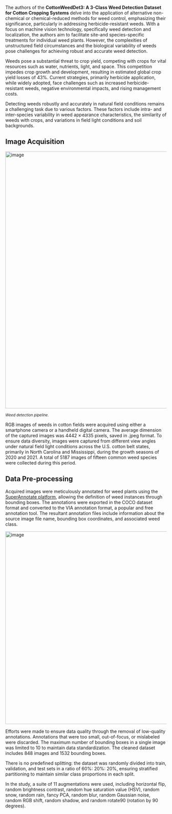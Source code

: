 The authors of the **CottonWeedDet3: A 3-Class Weed Detection Dataset for Cotton Cropping Systems** delve into the application of alternative non-chemical or chemical-reduced methods for weed control, emphasizing their significance, particularly in addressing herbicide-resistant weeds. With a focus on machine vision technology, specifically weed detection and localization, the authors aim to facilitate site-and species-specific treatments for individual weed plants. However, the complexities of unstructured field circumstances and the biological variability of weeds pose challenges for achieving robust and accurate weed detection.

Weeds pose a substantial threat to crop yield, competing with crops for vital resources such as water, nutrients, light, and space. This competition impedes crop growth and development, resulting in estimated global crop yield losses of 43%. Current strategies, primarily herbicide application, while widely adopted, face challenges such as increased herbicide-resistant weeds, negative environmental impacts, and rising management costs.

Detecting weeds robustly and accurately in natural field conditions remains a challenging task due to various factors. These factors include intra- and inter-species variability in weed appearance characteristics, the similarity of weeds with crops, and variations in field light conditions and soil backgrounds.

## Image Acquisition

<img src="https://github.com/dataset-ninja/cotton-weed-det3/assets/78355358/61ebc455-49e1-4c73-b30f-3c621e02588e" alt="image" width="800">

<span style="font-size: smaller; font-style: italic;">Weed detection pipeline.</span>

RGB images of weeds in cotton fields were acquired using either a smartphone camera or a handheld digital camera. The average dimension of the captured images was 4442 × 4335 pixels, saved in .jpeg format. To ensure data diversity, images were captured from different view angles under natural field light conditions across the U.S. cotton belt states, primarily in North Carolina and Mississippi, during the growth seasons of 2020 and 2021. A total of 5187 images of fifteen common weed species were collected during this period.

## **Data Pre-processing**

Acquired images were meticulously annotated for weed plants using the [SuperAnnotate platform](https://www.superannotate.com/), allowing the definition of weed instances through bounding boxes. The annotations were exported in the COCO dataset format and converted to the VIA annotation format, a popular and free annotation tool. The resultant annotation files include information about the source image file name, bounding box coordinates, and associated weed class.

<img src="https://github.com/dataset-ninja/cotton-weed-det3/assets/78355358/d0388892-c7a0-42a0-a810-53444c617bd0" alt="image" width="600">

Efforts were made to ensure data quality through the removal of low-quality annotations. Annotations that were too small, out-of-focus, or mislabeled were discarded. The maximum number of bounding boxes in a single image was limited to 10 to maintain data standardization. The cleaned dataset includes 848 images and 1532 bounding boxes.

There is no predefined splitting: the dataset was randomly divided into train, validation, and test sets in a ratio of 60%: 20%: 20%, ensuring stratified partitioning to maintain similar class proportions in each split. 

In the study, a suite of 11 augmentations were used, including horizontal flip, random brightness contrast, random hue saturation value (HSV), random snow, random rain, fancy PCA, random blur, random Gaussian noise, random RGB shift, random shadow, and random rotate90 (rotation by 90 degrees).
